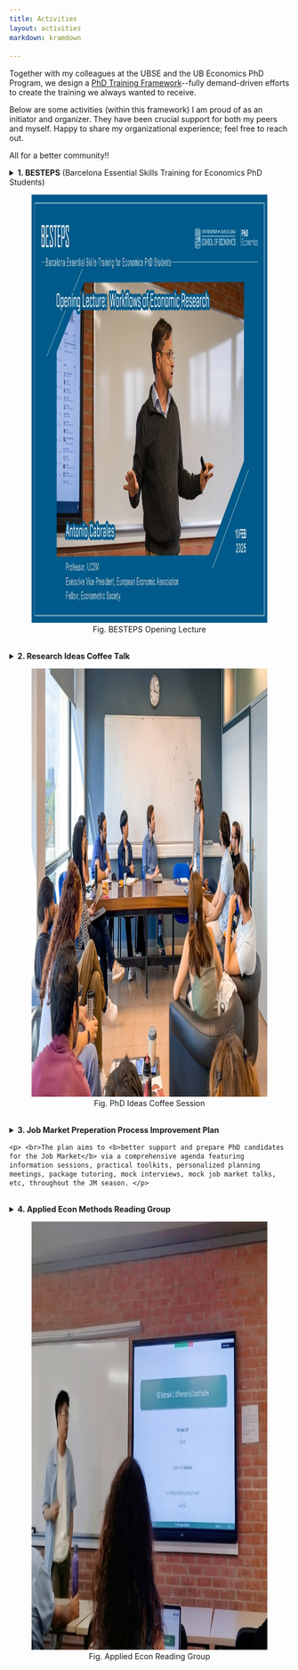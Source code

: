 ```yaml
---
title: Activities
layout: activities
markdown: kramdown

---
```


Together with my colleagues at the UBSE and the UB Economics PhD Program, we design a <a href="https://www.ub.edu/school-economics/phd-students-training/" target="_blank">PhD Training Framework</a>--fully demand-driven efforts to create the training we always wanted to receive.

Below are some activities (within this framework) I am proud of as an initiator and organizer. They have been crucial support for both my peers and myself. Happy to share my organizational experience; feel free to reach out.

All for a better community!!



<details>
  <summary>
    <b>1. BESTEPS</b> (Barcelona Essential Skills Training for Economics PhD Students)

  <p>
    <center> 
      <figure class="act_fig">
        <img src="assets/images/activities/BESTEPS1.webp" width="1152" height="768" alt="BESTEPS_IMG"> 
        <figcaption>Fig. BESTEPS Opening Lecture</figcaption> 
      </figure>
    </center>
  </p>
  </summary>

  <p>Through expert-led lectures, BESTEPS offers PhD students necessary guidance to take "best steps" in different <b>key stages of a research project</b>. (<a href="https://www.ub.edu/school-economics/kick-off-of-the-besteps-with-antonio-cabrales/" target="_blank">UBSE News on the Launch of BESTEPS</a>)</p>

  <p>BESTEPS is financed by a <a href="https://web.ub.edu/en/web/escola-doctorat/" target="_blank">EDUB-funded project</a> for which I am the grant recipient, running during academic years 2024/25 and 2025/26. This program is a joint effort with my amazing colleagues.</p>

  <p>BESTEPS consists of 7 Lectures taught by renowned scholars:</p>
  <ul> <strong>Part I: Set Up A Research Project</strong>
    <li><b>Opening Lecture:</b> <a href="https://www.linkedin.com/posts/antonio-cabrales-7690707_besteps-openinglecture-econphdlife-activity-7295808529393750017-sdAV" target="_blank">Workflows of Economics Research</a> (Antonio Cabrales)</li>
    <li><b>Lecture 1:</b> <a href="https://www.linkedin.com/feed/update/urn:li:activity:7310955533031682048/" target="_blank">Starting a Feasible and Promising Project</a> (Libertad Gonzalez)</li>
    <li><b>Lecture 2:</b> <a href="https://www.linkedin.com/posts/universitat-de-barcelona-school-of-economics_besteps-openinglecture-econphdlife-activity-7325473038680911874-Axx2" target="_blank">Doing Organized and Replicable Research</a> (Joan Llull, Data Editor of Econometrica)</li>
  </ul>
  <ul> <strong>Part II: Research Products</strong>
    <li><b>Lecture 3:</b> <a href="https://lin-mengwei.github.io/activities" target="_blank">Visualizing Economics Reseach: Strategies and Practices </a> (Dirk Foremny, UB & IEB; Guillermo Marin, Barcelona Supercomputing Center)</li>
    <li><b>Lecture 4:</b> <a href="https://lin-mengwei.github.io/activities" target="_blank">Presentations: How to give a talk and how to benefit</a> (Maia Guell, Edinburgh and CUNEF)</li>
    <li><b>Lecture 5:</b> <a href="https://lin-mengwei.github.io/activities" target="_blank">Crafting a Job Market Paper</a> (TBD)</li>
    <li><b>Closing Lecture:</b> <a href="https://lin-mengwei.github.io/activities" target="_blank">Publication Experiences: Mindset and Strategy</a> (TBD)</li>
  </ul>
  <p><span style="background-color: red; color: white; padding: 2px 6px; border-radius: 4px; font-size: 0.6rem; font-weight: bold;">New!</span> We have put together the <a href="https://www.ub.edu/school-economics/wp-content/uploads/2025/07/BESTEPS_Lectures.pdf" target="_blank">BESTESP Guide</a> (click to access) as a public good, based on lecture notes of these lectures.</p>
  <br>

</details>
<br>
<details>
  <summary>
    <b>2. Research Ideas Coffee Talk</b>

  <p>
    <center> 
      <figure class="act_fig">
        <img src="assets/images/activities/coffee1.webp" width="1391" height="768" alt="COFFEE_IMG"> 
        <figcaption>Fig. PhD Ideas Coffee Session</figcaption> 
      </figure>
    </center>
  </p>
  </summary>

  <p>The Ideas Coffees are biweekly sessions for PhD students and Postdocs to discuss <b>newly-formed research ideas</b> in a safe and friendly environment before starting a project. We also host occasional special sessions (e.g., to share data info). </p> 

  <p>This is an innovative series for junior Economists at <a href="https://www.ub.edu/school-economics/" target="_blank">UBSE</a>, which I initiated with my PhD colleagues. It has received great support from the PhD in Economics Program. I am in charge of the series for AY 2023/24 and 2024/25. (See: <a href="https://www.linkedin.com/posts/universitat-de-barcelona-school-of-economics_economics-phd-research-activity-7316368944271962113-dzn8/" target="_blank">Our recent event post</a>)</p>

  <br>
</details>

<br>
<details>
  <summary>
    <b>3. Job Market Preperation Process Improvement Plan</b>
    
    <p> <br>The plan aims to <b>better support and prepare PhD candidates for the Job Market</b> via a comprehensive agenda featuring information sessions, practical toolkits, personalized planning meetings, package tutoring, mock interviews, mock job market talks, etc, throughout the JM season. </p>
  </summary>

    <p>It was developed with invaluable input from JM candidates ahead of me, <a href="https://mariebeigelman.github.io/" target="_blank">Marie Beigelman</a>, <a href="https://abhinavkhemka.com" target="_blank">Abhinav Khemka</a>, Marianna Magagnoli, Alex Izquierdo, among others. The plan was approved by the PhD Academic Committee, and has been implemented since the academic year 2024/25.</p>
    <br>

</details>

<br>
<details>
  <summary><b>4. Applied Econ Methods Reading Group</b>
  
  <p>
    <center> 
      <figure class="act_fig">
        <img src="assets/images/activities/rg.jpg" width="1365" height="768" alt="RG_IMG"> 
        <figcaption>Fig. Applied Econ Reading Group</figcaption> 
      </figure>
    </center>
  </p>
  </summary>

  <p>The reading group discuss useful <b>newly-developed causal inference methods</b> not yet commonly covered in standard graduate-level econometrics. It is planed and organized by Sergio Blanco, Cristina Aranzana, Cecilia Ramirez, and myself, and supported by the Department of Public Economics and the IEB.</p>

  <p><b>Methods in 2025 (TBD) include:</b></p>
  <ul>
    <li>Difference in Discontinuities</li>
    <li>Shift-share & Recentered Instruments</li>
    <li>DID with Continuous Treatments</li>
    <li>...</li>
  </ul>
  <br>
</details>
